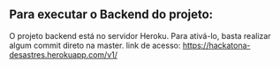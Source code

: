 ## Para executar o Backend do projeto:
O projeto backend está no servidor Heroku. Para ativá-lo, basta realizar algum commit direto na master.
link de acesso: https://hackatona-desastres.herokuapp.com/v1/
